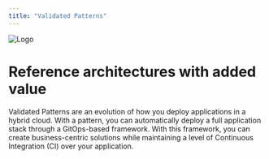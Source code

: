 ```yaml
---
title: "Validated Patterns"
---
```


![Logo](/images/logo.png)

# Reference architectures with added value

Validated Patterns are an evolution of how you deploy applications in a hybrid cloud. With a pattern, you can automatically deploy a full application stack through a GitOps-based framework. With this framework, you can create business-centric solutions while maintaining a level of Continuous Integration (CI) over your application. 
